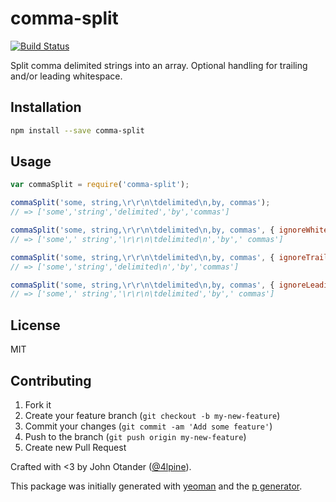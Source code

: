# comma-split

[![Build Status](https://secure.travis-ci.org/johnotander/comma-split.png?branch=master)](https://travis-ci.org/johnotander/comma-split)

Split comma delimited strings into an array. Optional handling for trailing
and/or leading whitespace.

## Installation

```bash
npm install --save comma-split
```

## Usage

```javascript
var commaSplit = require('comma-split');

commaSplit('some, string,\r\r\n\tdelimited\n,by, commas');
// => ['some','string','delimited','by','commas']

commaSplit('some, string,\r\r\n\tdelimited\n,by, commas', { ignoreWhitespace: true });
// => ['some',' string','\r\r\n\tdelimited\n','by',' commas']

commaSplit('some, string,\r\r\n\tdelimited\n,by, commas', { ignoreTrailingWhitespace: true });
// => ['some','string','delimited\n','by','commas']

commaSplit('some, string,\r\r\n\tdelimited\n,by, commas', { ignoreLeadingWhitespace: true });
// => ['some',' string','\r\r\n\tdelimited','by',' commas']
```

## License

MIT

## Contributing

1. Fork it
2. Create your feature branch (`git checkout -b my-new-feature`)
3. Commit your changes (`git commit -am 'Add some feature'`)
4. Push to the branch (`git push origin my-new-feature`)
5. Create new Pull Request

Crafted with <3 by John Otander ([@4lpine](https://twitter.com/4lpine)).

This package was initially generated with [yeoman](http://yeoman.io) and the [p generator](https://github.com/johnotander/generator-p.git).
